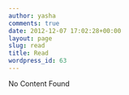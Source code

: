 ```yaml
---
author: yasha
comments: true
date: 2012-12-07 17:02:28+00:00
layout: page
slug: read
title: Read
wordpress_id: 63
---
```


No Content Found
